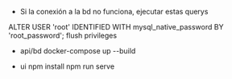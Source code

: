 - Si la conexión a la bd no funciona, ejecutar estas querys

ALTER USER 'root' IDENTIFIED WITH mysql_native_password BY 'root_password';
flush privileges

- api/bd
docker-compose up --build

- ui
npm install
npm run serve